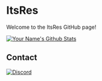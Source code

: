# ItsRes

Welcome to the ItsRes GitHub page!

[![Your Name's Github Stats](https://github-readme-stats.vercel.app/api?username=ItsRes&count_private=true&theme=dark&show_icons=true)](https://github.com/ItsRes)

## Contact

[![Discord](https://img.shields.io/discord/1105183719112847360?label=Discord&logo=discord)](https://discord.gg/7qS8NwVt4u)
